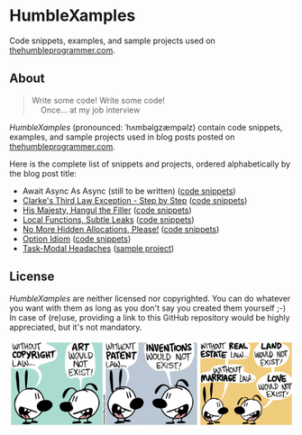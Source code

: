 # HumbleXamples
Code snippets, examples, and sample projects used on [thehumbleprogrammer.com](http://www.thehumbleprogrammer.com).

## About
> Write some code! Write some code!<br/>&nbsp;&nbsp;&nbsp;&nbsp;Once... at my job interview

*HumbleXamples* (pronounced: ˈhʌmbəlgzæmpəlz) contain code snippets, examples, and sample projects used in blog posts posted on [thehumbleprogrammer.com](http://www.thehumbleprogrammer.com).

Here is the complete list of snippets and projects, ordered alphabetically by the blog post title:

- Await Async As Async (still to be written) ([code snippets](AwaitAsyncAsAsync))
- [Clarke's Third Law Exception - Step by Step](http://thehumbleprogrammer.com/clarkes-third-law-exception-step-by-step/) ([code snippets](ClarkesThirdLawExceptionStepByStep))
- [His Majesty, Hangul the Filler](http://thehumbleprogrammer.com/his-majesty-hangul-the-filler/) ([code snippets](HisMajestyHangulTheFiller))
- [Local Functions, Subtle Leaks](http://thehumbleprogrammer.com/local-functions-subtle-leaks/) ([code snippets](LocalFunctionsSubtleLeaks))
- [No More Hidden Allocations, Please!](http://thehumbleprogrammer.com/no-more-hidden-allocations-please/) ([code snippets](NoMoreHiddenAllocationsPlease))
- [Option Idiom](http://thehumbleprogrammer.com/option-idiom/) ([code snippets](OptionIdiom))
- [Task-Modal Headaches](http://thehumbleprogrammer.com/task-modal-headaches/) ([sample project](TaskModalHeadaches))

## License
*HumbleXamples* are neither licensed nor copyrighted. You can do whatever you want with them as long as you don't say you created them yourself ;-) In case of (re)use, providing a link to this GitHub repository would be highly appreciated, but it's not mandatory.

<p align="center">
    <a href="http://mimiandeunice.com/"><img src="without-copyright-law.png" alt="Mimi & Eunice - Without Copyright Law?" style="max-width:100%;"></a>
</p>